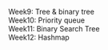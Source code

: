 
Week9: Tree & binary tree <br />
Week10: Priority queue <br />
Week11: Binary Search Tree <br />
Week12: Hashmap <br />
